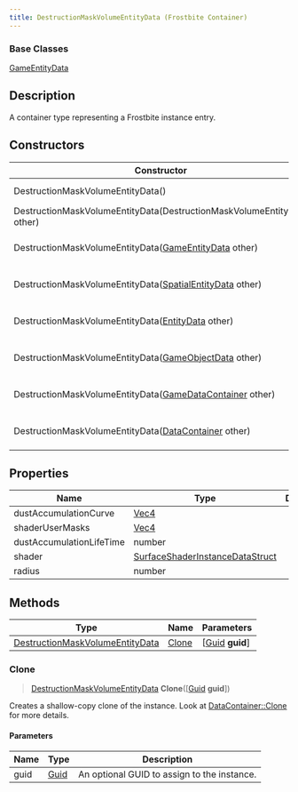 ```yaml
---
title: DestructionMaskVolumeEntityData (Frostbite Container)
---
```

### Base Classes

[GameEntityData](GameEntityData)

## Description

A container type representing a Frostbite instance entry.

## Constructors

| Constructor                                                                                | Description                                                                                                                                           |
| ------------------------------------------------------------------------------------------ | ----------------------------------------------------------------------------------------------------------------------------------------------------- |
| DestructionMaskVolumeEntityData()                                                          | Create a new instance of this container type.                                                                                                         |
| DestructionMaskVolumeEntityData(DestructionMaskVolumeEntityData other)                     | Create a reference copy of an instance of the same type.                                                                                              |
| DestructionMaskVolumeEntityData([GameEntityData](GameEntityData) other)                    | Upcast an instance of type [GameEntityData](GameEntityData) to [DestructionMaskVolumeEntityData](DestructionMaskVolumeEntityData).                    |
| DestructionMaskVolumeEntityData([SpatialEntityData](SpatialEntityData) other)              | Upcast an instance of type [SpatialEntityData](SpatialEntityData) to [DestructionMaskVolumeEntityData](DestructionMaskVolumeEntityData).              |
| DestructionMaskVolumeEntityData([EntityData](EntityData) other)                            | Upcast an instance of type [EntityData](EntityData) to [DestructionMaskVolumeEntityData](DestructionMaskVolumeEntityData).                            |
| DestructionMaskVolumeEntityData([GameObjectData](GameObjectData) other)                    | Upcast an instance of type [GameObjectData](GameObjectData) to [DestructionMaskVolumeEntityData](DestructionMaskVolumeEntityData).                    |
| DestructionMaskVolumeEntityData([GameDataContainer](GameDataContainer) other)              | Upcast an instance of type [GameDataContainer](GameDataContainer) to [DestructionMaskVolumeEntityData](DestructionMaskVolumeEntityData).              |
| DestructionMaskVolumeEntityData([DataContainer](/vext/ref/cls/shr/datacontainer) other) | Upcast an instance of type [DataContainer](/vext/ref/cls/shr/datacontainer) to [DestructionMaskVolumeEntityData](DestructionMaskVolumeEntityData). |

## Properties

| Name                     | Type                                                               | Description |
| ------------------------ | ------------------------------------------------------------------ | ----------- |
| dustAccumulationCurve    | [Vec4](/vext/ref/cls/shr/Vec4)                                  |             |
| shaderUserMasks          | [Vec4](/vext/ref/cls/shr/Vec4)                                  |             |
| dustAccumulationLifeTime | number                                                             |             |
| shader                   | [SurfaceShaderInstanceDataStruct](SurfaceShaderInstanceDataStruct) |             |
| radius                   | number                                                             |             |

## Methods

| Type                                                               | Name            | Parameters                                     |
| ------------------------------------------------------------------ | --------------- | ---------------------------------------------- |
| [DestructionMaskVolumeEntityData](DestructionMaskVolumeEntityData) | [Clone](#clone) | \[[Guid](/vext/ref/cls/shr/guid) **guid**\] |

### Clone

> [DestructionMaskVolumeEntityData](DestructionMaskVolumeEntityData) **Clone**(\[[Guid](/vext/ref/cls/shr/guid) **guid**\])

Creates a shallow-copy clone of the instance. Look at [DataContainer::Clone](/vext/ref/cls/shr/datacontainer#clone) for more details.

#### Parameters

| Name | Type         | Description                                 |
| ---- | ------------ | ------------------------------------------- |
| guid | [Guid](Guid) | An optional GUID to assign to the instance. |
